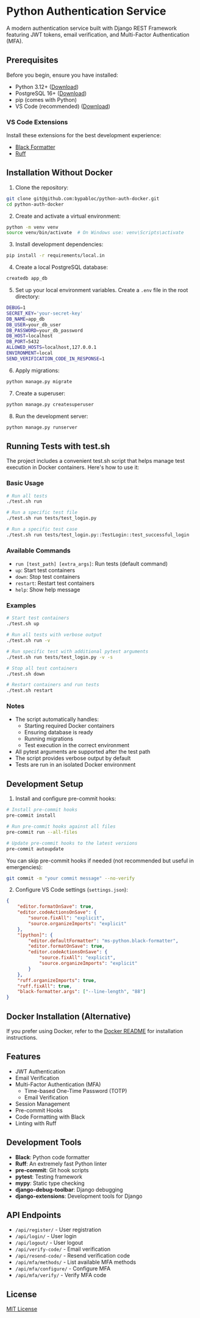 # Python Authentication Service

A modern authentication service built with Django REST Framework featuring JWT tokens, email verification, and Multi-Factor Authentication (MFA).

## Prerequisites

Before you begin, ensure you have installed:

- Python 3.12+ ([Download](https://www.python.org/downloads/))
- PostgreSQL 16+ ([Download](https://www.postgresql.org/download/))
- pip (comes with Python)
- VS Code (recommended) ([Download](https://code.visualstudio.com/))

### VS Code Extensions

Install these extensions for the best development experience:

- [Black Formatter](https://marketplace.visualstudio.com/items?itemName=ms-python.black-formatter)
- [Ruff](https://marketplace.visualstudio.com/items?itemName=charliermarsh.ruff)

## Installation Without Docker

1. Clone the repository:

```bash
git clone git@github.com:bypabloc/python-auth-docker.git
cd python-auth-docker
```

2. Create and activate a virtual environment:

```bash
python -m venv venv
source venv/bin/activate  # On Windows use: venv\Scripts\activate
```

3. Install development dependencies:

```bash
pip install -r requirements/local.in
```

4. Create a local PostgreSQL database:

```bash
createdb app_db
```

5. Set up your local environment variables. Create a `.env` file in the root directory:

```bash
DEBUG=1
SECRET_KEY='your-secret-key'
DB_NAME=app_db
DB_USER=your_db_user
DB_PASSWORD=your_db_password
DB_HOST=localhost
DB_PORT=5432
ALLOWED_HOSTS=localhost,127.0.0.1
ENVIRONMENT=local
SEND_VERIFICATION_CODE_IN_RESPONSE=1
```

6. Apply migrations:

```bash
python manage.py migrate
```

7. Create a superuser:

```bash
python manage.py createsuperuser
```

8. Run the development server:

```bash
python manage.py runserver
```

## Running Tests with test.sh

The project includes a convenient test.sh script that helps manage test execution in Docker containers. Here's how to use it:

### Basic Usage

```bash
# Run all tests
./test.sh run

# Run a specific test file
./test.sh run tests/test_login.py

# Run a specific test case
./test.sh run tests/test_login.py::TestLogin::test_successful_login
```

### Available Commands

- `run [test_path] [extra_args]`: Run tests (default command)
- `up`: Start test containers
- `down`: Stop test containers
- `restart`: Restart test containers
- `help`: Show help message

### Examples

```bash
# Start test containers
./test.sh up

# Run all tests with verbose output
./test.sh run -v

# Run specific test with additional pytest arguments
./test.sh run tests/test_login.py -v -s

# Stop all test containers
./test.sh down

# Restart containers and run tests
./test.sh restart
```

### Notes

- The script automatically handles:
  - Starting required Docker containers
  - Ensuring database is ready
  - Running migrations
  - Test execution in the correct environment
- All pytest arguments are supported after the test path
- The script provides verbose output by default
- Tests are run in an isolated Docker environment

## Development Setup

1. Install and configure pre-commit hooks:

```bash
# Install pre-commit hooks
pre-commit install

# Run pre-commit hooks against all files
pre-commit run --all-files

# Update pre-commit hooks to the latest versions
pre-commit autoupdate
```

You can skip pre-commit hooks if needed (not recommended but useful in emergencies):

```bash
git commit -m "your commit message" --no-verify
```

2. Configure VS Code settings (`settings.json`):

```json
{
    "editor.formatOnSave": true,
    "editor.codeActionsOnSave": {
        "source.fixAll": "explicit",
        "source.organizeImports": "explicit"
    },
    "[python]": {
        "editor.defaultFormatter": "ms-python.black-formatter",
        "editor.formatOnSave": true,
        "editor.codeActionsOnSave": {
            "source.fixAll": "explicit",
            "source.organizeImports": "explicit"
        }
    },
    "ruff.organizeImports": true,
    "ruff.fixAll": true,
    "black-formatter.args": ["--line-length", "88"]
}
```

## Docker Installation (Alternative)

If you prefer using Docker, refer to the [Docker README](docker/readme.md) for installation instructions.

## Features

- JWT Authentication
- Email Verification
- Multi-Factor Authentication (MFA)
  - Time-based One-Time Password (TOTP)
  - Email Verification
- Session Management
- Pre-commit Hooks
- Code Formatting with Black
- Linting with Ruff

## Development Tools

- **Black**: Python code formatter
- **Ruff**: An extremely fast Python linter
- **pre-commit**: Git hook scripts
- **pytest**: Testing framework
- **mypy**: Static type checking
- **django-debug-toolbar**: Django debugging
- **django-extensions**: Development tools for Django

## API Endpoints

- `/api/register/` - User registration
- `/api/login/` - User login
- `/api/logout/` - User logout
- `/api/verify-code/` - Email verification
- `/api/resend-code/` - Resend verification code
- `/api/mfa/methods/` - List available MFA methods
- `/api/mfa/configure/` - Configure MFA
- `/api/mfa/verify/` - Verify MFA code

## License

[MIT License](LICENSE)
